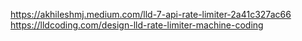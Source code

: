 https://akhileshmj.medium.com/lld-7-api-rate-limiter-2a41c327ac66
https://lldcoding.com/design-lld-rate-limiter-machine-coding
